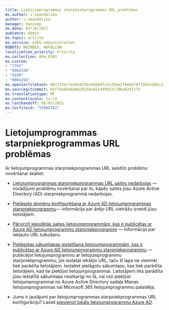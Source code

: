 ```yaml
---
title: Lietojumprogrammas starpniekprogrammas URL problēmas
ms.author: v-smandalika
author: v-smandalika
manager: dansimp
ms.date: 03/10/2021
audience: Admin
ms.topic: article
ms.service: o365-administration
ROBOTS: NOINDEX, NOFOLLOW
localization_priority: Priority
ms.collection: Adm_O365
ms.custom:
- "7743"
- "9004338"
- "9199"
- "9004356"
ms.openlocfilehash: 0b1f23dcfa495825ba56898fc3c284a276eb679f750143b0c1460662835e658f
ms.sourcegitcommit: b5f7da89a650d2915dc652449623c78be6247175
ms.translationtype: MT
ms.contentlocale: lv-LV
ms.lasthandoff: 08/05/2021
ms.locfileid: "53969762"
---
```

# <a name="application-proxy-url-issues"></a>Lietojumprogrammas starpniekprogrammas URL problēmas

Ar lietojumprogrammas starpniekprogrammas URL saistīto problēmu novēršanai skatiet:

- [Lietojumprogrammas starpniekprogrammas URL saites nedarbojas](https://docs.microsoft.com/azure/active-directory/manage-apps/application-proxy-page-links-broken-problem) ― norādījumi problēmu novēršanai par to, kāpēc saites jūsu Azure Active Directory (AD) starpniekprogrammā nedarbojas.

- [Pielāgoto domēnu konfigurēšana ar Azure AD lietojumprogrammas starpniekprogrammu](https://docs.microsoft.com/azure/active-directory/manage-apps/application-proxy-configure-custom-domain)― informācija par ārējo URL vietrāžu izveidi jūsu lietotājiem.

- [Pārvirzīt iekodētās saites lietojumprogrammām, kas ir publicētas ar Azure AD lietojumprogrammu starpniekprogrammi](https://docs.microsoft.com/azure/active-directory/manage-apps/application-proxy-configure-hard-coded-link-translation) ― Informācija par iekļauto URL tulkošanu

- [Pielāgotas sākumlapas iestatīšana lietojumprogrammām, kas ir publicētas ar Azure AD lietojumprogrammu starpniekprogrammu](https://docs.microsoft.com/azure/active-directory/manage-apps/application-proxy-configure-custom-home-page#change-the-home-page-in-the-azure-portal) ― publicējot lietojumprogrammu ar lietojumprogrammu starpniekprogrammu, jūs iestatāt iekšējo URL, taču šī lapa ne vienmēr tiek parādīta lietotājiem. Iestatiet pielāgotu sākumlapu, kas tiek parādīta lietotājiem, kad tie piekļūst lietojumprogrammai. Lietotājiem tiks parādīta jūsu iestatītā sākumlapa neatkarīgi no tā, vai viņi piekļūst lietojumprogrammai no Azure Active Directory sadaļa Manas lietojumprogrammas vai Microsoft 365 lietojumprogrammu palaidēja.

- Jums ir jautājumi par lietojumprogrammas starpniekprogrammas URL konfigurāciju? Lasiet [pievienot lokālo lietojumprogrammu Azure AD](https://docs.microsoft.com/azure/active-directory/manage-apps/application-proxy-add-on-premises-application#add-an-on-premises-app-to-azure-ad).
 

